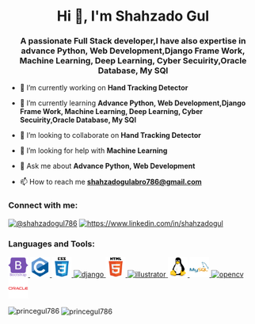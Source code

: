 <h1 align="center">Hi 👋, I'm Shahzado Gul</h1>
<h3 align="center">A passionate Full Stack developer,I have also expertise in advance Python, Web Development,Django Frame Work, Machine Learning, Deep Learning, Cyber Secuirity,Oracle Database, My SQl</h3>

- 🔭 I’m currently working on **Hand Tracking Detector**

- 🌱 I’m currently learning **Advance Python, Web Development,Django Frame Work, Machine Learning, Deep Learning, Cyber Secuirity,Oracle Database, My SQl**

- 👯 I’m looking to collaborate on **Hand Tracking Detector**

- 🤝 I’m looking for help with **Machine Learning**

- 💬 Ask me about **Advance Python, Web Development**

- 📫 How to reach me **shahzadogulabro786@gmail.com**

<h3 align="left">Connect with me:</h3>
<p align="left">
<a href="https://twitter.com/@shahzadogul786" target="blank"><img align="center" src="https://raw.githubusercontent.com/rahuldkjain/github-profile-readme-generator/master/src/images/icons/Social/twitter.svg" alt="@shahzadogul786" height="30" width="40" /></a>
<a href="https://linkedin.com/in/https://www.linkedin.com/in/shahzadogul" target="blank"><img align="center" src="https://raw.githubusercontent.com/rahuldkjain/github-profile-readme-generator/master/src/images/icons/Social/linked-in-alt.svg" alt="https://www.linkedin.com/in/shahzadogul" height="30" width="40" /></a>
</p>

<h3 align="left">Languages and Tools:</h3>
<p align="left"> <a href="https://getbootstrap.com" target="_blank" rel="noreferrer"> <img src="https://raw.githubusercontent.com/devicons/devicon/master/icons/bootstrap/bootstrap-plain-wordmark.svg" alt="bootstrap" width="40" height="40"/> </a> <a href="https://www.cprogramming.com/" target="_blank" rel="noreferrer"> <img src="https://raw.githubusercontent.com/devicons/devicon/master/icons/c/c-original.svg" alt="c" width="40" height="40"/> </a> <a href="https://www.w3schools.com/css/" target="_blank" rel="noreferrer"> <img src="https://raw.githubusercontent.com/devicons/devicon/master/icons/css3/css3-original-wordmark.svg" alt="css3" width="40" height="40"/> </a> <a href="https://www.djangoproject.com/" target="_blank" rel="noreferrer"> <img src="https://cdn.worldvectorlogo.com/logos/django.svg" alt="django" width="40" height="40"/> </a> <a href="https://www.w3.org/html/" target="_blank" rel="noreferrer"> <img src="https://raw.githubusercontent.com/devicons/devicon/master/icons/html5/html5-original-wordmark.svg" alt="html5" width="40" height="40"/> </a> <a href="https://www.adobe.com/in/products/illustrator.html" target="_blank" rel="noreferrer"> <img src="https://www.vectorlogo.zone/logos/adobe_illustrator/adobe_illustrator-icon.svg" alt="illustrator" width="40" height="40"/> </a> <a href="https://www.linux.org/" target="_blank" rel="noreferrer"> <img src="https://raw.githubusercontent.com/devicons/devicon/master/icons/linux/linux-original.svg" alt="linux" width="40" height="40"/> </a> <a href="https://www.mysql.com/" target="_blank" rel="noreferrer"> <img src="https://raw.githubusercontent.com/devicons/devicon/master/icons/mysql/mysql-original-wordmark.svg" alt="mysql" width="40" height="40"/> </a> <a href="https://opencv.org/" target="_blank" rel="noreferrer"> <img src="https://www.vectorlogo.zone/logos/opencv/opencv-icon.svg" alt="opencv" width="40" height="40"/> </a> <a href="https://www.oracle.com/" target="_blank" rel="noreferrer"> <img src="https://raw.githubusercontent.com/devicons/devicon/master/icons/oracle/oracle-original.svg" alt="oracle" width="40" height="40"/> </a> </p>

<p><img align="left" src="https://github-readme-stats.vercel.app/api/top-langs?username=princegul786&show_icons=true&locale=en&layout=compact" alt="princegul786" /></p>

<p>&nbsp;<img align="center" src="https://github-readme-stats.vercel.app/api?username=princegul786&show_icons=true&locale=en" alt="princegul786" /></p>

